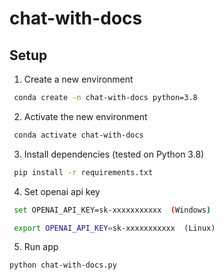 # chat-with-docs

## Setup

1. Create a new environment

```bash
 conda create -n chat-with-docs python=3.8
```

2. Activate the new environment

```bash
 conda activate chat-with-docs
```

3. Install dependencies (tested on Python 3.8)

```bash
 pip install -r requirements.txt
```

4. Set openai api key

```bash
 set OPENAI_API_KEY=sk-xxxxxxxxxxx  (Windows)
```

```bash
 export OPENAI_API_KEY=sk-xxxxxxxxxxx  (Linux)
```

5. Run app

```bash
python chat-with-docs.py
```




